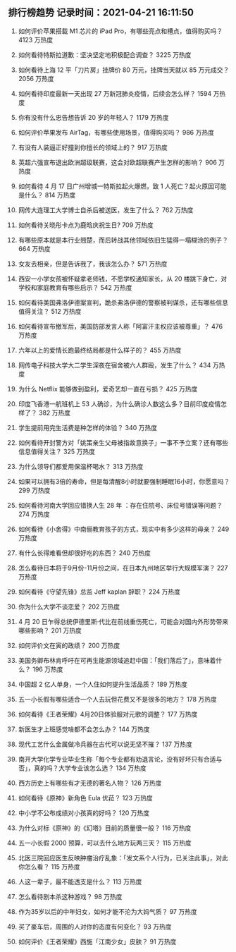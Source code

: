 
## 排行榜趋势 记录时间：2021-04-21 16:11:50
  
  1. 如何评价苹果搭载 M1 芯片的 iPad Pro，有哪些亮点和槽点，值得购买吗？ 4123 万热度
    
  2. 如何看待特斯拉道歉：坚决坚定地积极配合调查？ 3225 万热度
    
  3. 如何看待上海 12 平「刀片房」挂牌价 80 万元，挂牌当天就以 85 万元成交？ 2056 万热度
    
  4. 如何看待印度最新一天出现 27 万新冠肺炎疫情，后续会怎么样？ 1594 万热度
    
  5. 你有没有什么忠告想告诉 20 岁的年轻人？ 1179 万热度
    
  6. 如何评价苹果发布 AirTag，有哪些使用场景，值得购买吗？ 986 万热度
    
  7. 有没有人装逼正好撞到你擅长的领域上的？ 917 万热度
    
  8. 英超六强宣布退出欧洲超级联赛，这会对欧超联赛产生怎样的影响？ 906 万热度
    
  9. 如何看待 4 月 17 日广州增城一特斯拉起火爆燃，致 1 人死亡？起火原因可能是什么？ 814 万热度
    
  10. 网传大连理工大学博士自杀后被送医，发生了什么？ 762 万热度
    
  11. 如何看待关晓彤卡点为鹿晗庆祝生日? 709 万热度
    
  12. 有哪些原本就是本行业翘楚，而后转战其他领域依旧生猛得一塌糊涂的例子？ 664 万热度
    
  13. 女友去相亲，但是告诉我了，我该怎么办？ 571 万热度
    
  14. 西安一小学女孩被怀疑拿老师钱，不愿学校通知家长，从 20 楼跳下身亡，对学校和家庭教育有哪些启示？ 542 万热度
    
  15. 如何看待美国弗洛伊德案宣判，跪杀弗洛伊德的警察被判谋杀，还有哪些信息值得关注？ 512 万热度
    
  16. 如何看待宣布撤军后，美国防部发言人称「阿富汗主权应该被尊重」？ 476 万热度
    
  17. 六年以上的爱情长跑最终结局都是什么样子的？ 455 万热度
    
  18. 网传电子科技大学大二学生深夜在宿舍被六人群殴，发生了什么？ 434 万热度
    
  19. 为什么 Netflix 能够做到盈利，爱奇艺却一直在亏损？ 425 万热度
    
  20. 印度飞香港一航班机上 53 人确诊，为什么确诊人数这么多？目前印度疫情怎样了？ 382 万热度
    
  21. 学生提前用完生活费是种怎样的体验？ 340 万热度
    
  22. 如何看待开封警方对「姚策亲生父母被指故意换子」一事不予立案？还有哪些信息值得关注？ 325 万热度
    
  23. 为什么领导们都爱用保温杯喝水？ 313 万热度
    
  24. 如果可以拥有3倍的寿命，但是每清醒8小时就要强制睡眠16小时，你愿意吗？ 299 万热度
    
  25. 如何看待河南大学回应错换人生 28 年 ：存在住院号、床位号错误等问题？ 274 万热度
    
  26. 如何看待《小舍得》中南俪教育孩子的方式，现实中有多少这样的母亲？ 249 万热度
    
  27. 有什么长得难看但却很好吃的东西？ 240 万热度
    
  28. 怎么看待日本将于9月份-11月份之间，在日本九州地区举行大规模军演？ 227 万热度
    
  29. 如何看待《守望先锋》总监 Jeff kaplan 辞职？ 224 万热度
    
  30. 你为什么大学不谈恋爱？ 202 万热度
    
  31. 4 月 20 日乍得总统伊德里斯·代比在前线重伤死亡，可能会对国内外形势带来哪些影响？ 201 万热度
    
  32. 如何评价文在寅的政绩？ 200 万热度
    
  33. 美国务卿布林肯呼吁在可再生能源领域追赶中国：「我们落后了」，意味着什么？ 196 万热度
    
  34. 中国超 2 亿人单身，一个人住如何提升生活品质？ 189 万热度
    
  35. 五一小长假有哪些适合一个人去玩但花费又不是很多的地方？ 178 万热度
    
  36. 如何看待《王者荣耀》4月20日体验服对元歌的调整？ 177 万热度
    
  37. 新医生才上班感觉啥都不会怎么办？ 144 万热度
    
  38. 现代工艺什么金属做冷兵器在古代可以说无坚不摧？ 137 万热度
    
  39. 南开大学化学专业毕业生称「每个专业都有劝退言论，没有好坏只有合适与否」，真的吗？大学专业该怎么选？ 134 万热度
    
  40. 西方历史上有哪些有才无德的著名人物？ 126 万热度
    
  41. 如何看待《原神》新角色 Eula 优菈？ 123 万热度
    
  42. 中小学不公布成绩对小孩真的好吗？ 120 万热度
    
  43. 为什么对标《原神》的《幻塔》目前的质量很一般？ 116 万热度
    
  44. 五一小长假 2000 预算，可以去什么地方玩两三天？ 115 万热度
    
  45. 北医三院回应医生反映肿瘤治疗乱象：「发文系个人行为，已关注此事」，对此你怎么看？ 115 万热度
    
  46. 人这一辈子，最不能透支是什么？ 113 万热度
    
  47. 怎么看待剧本杀这种游戏？ 98 万热度
    
  48. 作为35岁以后的中年妇女，如何才能不沦为大妈气质？ 97 万热度
    
  49. 买了豪车后，周围的人对你的态度有何变化？ 93 万热度
    
  50. 如何评价《王者荣耀》西施「江南少女」皮肤？ 91 万热度
    